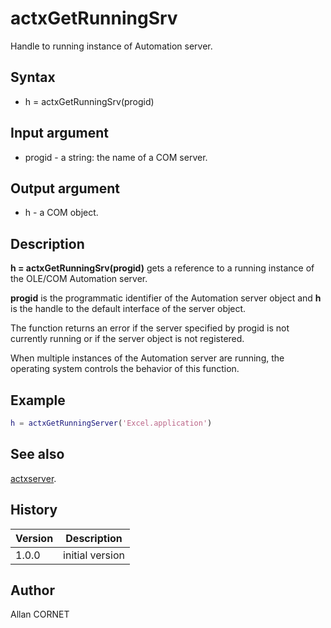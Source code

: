

# actxGetRunningSrv

Handle to running instance of Automation server.

## Syntax

- h = actxGetRunningSrv(progid)

## Input argument

 - progid - a string:  the name of a COM server.

## Output argument

 - h - a COM object.

## Description


  <p><b>h = actxGetRunningSrv(progid)</b> gets a reference to a running instance of the OLE/COM Automation server.</p>
  <p><b>progid</b> is the programmatic identifier of the Automation server object and <b>h</b> is the handle to the default interface of the server object.</p>
  <p>The function returns an error if the server specified by progid is not currently running or if the server object is not registered.</p>
  <p>When multiple instances of the Automation server are running, the operating system controls the behavior of this function.</p>


## Example

```matlab
h = actxGetRunningServer('Excel.application')
```

## See also

[actxserver](actxserver.md).
## History

|Version|Description|
|------|------|
|1.0.0|initial version|


## Author

Allan CORNET



